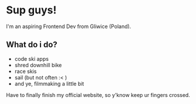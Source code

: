 # Sup guys! 

I'm an aspiring Frontend Dev from Gliwice (Poland). 

## What do i do? 
- code ski apps 
- shred downhill bike
- race skis 
- sail (but not often :< ) 
- and ye, filmmaking a little bit 

Have to finally finish my official website, so y'know keep ur fingers crossed. 
